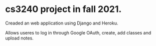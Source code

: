 # cs3240 project in fall 2021.

Creaded an web application using Django and Heroku.

Allows useres to log in through Google OAuth, create, add classes and upload notes.
